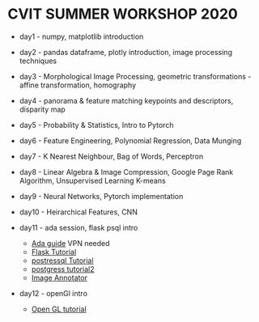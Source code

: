 # CVIT SUMMER WORKSHOP 2020

- day1 - numpy, matplotlib introduction

- day2 - pandas dataframe, plotly introduction, image processing techniques

- day3 - Morphological Image Processing, geometric transformations - affine transformation, homography

- day4 - panorama & feature matching keypoints and descriptors, disparity map

- day5 - Probability & Statistics, Intro to Pytorch

- day6 - Feature Engineering, Polynomial Regression, Data Munging

- day7 - K Nearest Neighbour, Bag of Words, Perceptron

- day8 - Linear Algebra & Image Compression, Google Page Rank Algorithm, Unsupervised Learning K-means

- day9 - Neural Networks, Pytorch implementation

- day10 - Heirarchical Features, CNN

- day11 - ada session, flask psql intro

  - [Ada guide](http://hpc.iiit.ac.in/wiki/index.php/Ada_User_Guide)
    VPN needed <br>
  - [Flask Tutorial](https://blog.miguelgrinberg.com/post/the-flask-mega-tutorial-part-i-hello-world)
  - [postressql Tutorial](https://www.digitalocean.com/community/tutorials/how-to-install-and-use-postgresql-on-ubuntu-18-04)
  - [postgress tutorial2](https://medium.com/coding-blocks/creating-user-database-and-adding-access-on-postgresql-8bfcd2f4a91e)
  - [Image Annotator](https://github.com/sgp715/simple_image_annotator)

- day12 - openGl intro
  - [Open GL tutorial](http://www.opengl-tutorial.org)
